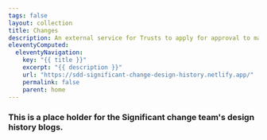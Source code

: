 ```yaml
---
tags: false
layout: collection
title: Changes
description: An external service for Trusts to apply for approval to make changes. An internal service for DfE colleagues to manage these applications.
eleventyComputed:
  eleventyNavigation:
    key: "{{ title }}"
    excerpt: "{{ description }}"
    url: "https://sdd-significant-change-design-history.netlify.app/"
    permalink: false
    parent: home
---
```


### This is a place holder for the Significant change team's design history blogs.
